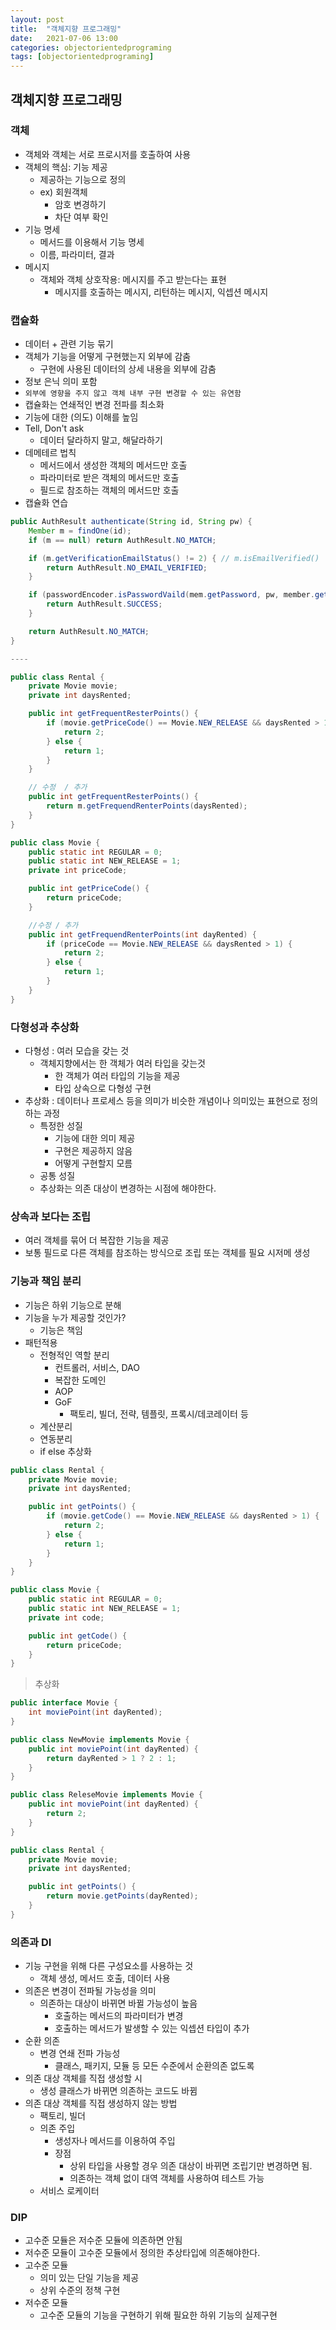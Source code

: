 ```yaml
---
layout: post
title:  "객체지향 프로그래밍"
date:   2021-07-06 13:00
categories: objectorientedprograming
tags: [objectorientedprograming]
---
```


## 객체지향 프로그래밍

### 객체
- 객체와 객체는 서로 프로시저를 호출하여 사용
- 객체의 핵심: 기능 제공
    - 제공하는 기능으로 정의
    - ex) 회원객체
        - 암호 변경하기
        - 차단 여부 확인
- 기능 명세
    - 메서드를 이용해서 기능 명세
    - 이름, 파라미터, 결과
- 메시지
    - 객체와 객체 상호작용: 메시지를 주고 받는다는 표현
        - 메시지를 호출하는 메시지, 리턴하는 메시지, 익셉션 메시지

### 캡슐화
- 데이터 + 관련 기능 묶기
- 객체가 기능을 어떻게 구현했는지 외부에 감춤
    - 구현에 사용된 데이터의 상세 내용을 외부에 감춤
- 정보 은닉 의미 포함
- `외부에 영향을 주지 않고 객체 내부 구현 변경할 수 있는 유연함`
- 캡슐화는 연쇄적인 변경 전파를 최소화
- 기능에 대한 (의도) 이해를 높임
- Tell, Don't ask
    - 데이터 달라하지 말고, 해달라하기
- 데메테르 법칙
    - 메서드에서 생성한 객체의 메서드만 호출
    - 파라미터로 받은 객체의 메서드만 호출
    - 필드로 참조하는 객체의 메서드만 호출
- 캡슐화 연습
```java
public AuthResult authenticate(String id, String pw) {
    Member m = findOne(id);
    if (m == null) return AuthResult.NO_MATCH;

    if (m.getVerificationEmailStatus() != 2) { // m.isEmailVerified()
        return AuthResult.NO_EMAIL_VERIFIED;
    }

    if (passwordEncoder.isPasswordVaild(mem.getPassword, pw, member.getId())) {
        return AuthResult.SUCCESS;
    }

    return AuthResult.NO_MATCH;
}

----

public class Rental {
    private Movie movie;
    private int daysRented;

    public int getFrequentResterPoints() {
        if (movie.getPriceCode() == Movie.NEW_RELEASE && daysRented > 1) {
            return 2;
        } else {
            return 1;
        }
    }

    // 수정  / 추가
    public int getFrequentResterPoints() {
        return m.getFrequendRenterPoints(daysRented);
    }
}

public class Movie {
    public static int REGULAR = 0;
    public static int NEW_RELEASE = 1;
    private int priceCode;

    public int getPriceCode() {
        return priceCode;
    }

    //수정 / 추가
    public int getFrequendRenterPoints(int dayRented) {
        if (priceCode == Movie.NEW_RELEASE && daysRented > 1) {
            return 2;
        } else {
            return 1;
        }
    }
}

```

### 다형성과 추상화 
- 다형성 : 여러 모습을 갖는 것
    - 객체지향에서는 한 객체가 여러 타입을 갖는것
        - 한 객체가 여러 타입의 기능을 제공
        - 타입 상속으로 다형성 구현
- 추상화 : 데이터나 프로세스 등을 의미가 비슷한 개념이나 의미있는 표현으로 정의하는 과정
    - 특정한 성질
        - 기능에 대한 의미 제공
        - 구현은 제공하지 않음
        - 어떻게 구현할지 모름
    - 공통 성질
    - 추상화는 의존 대상이 변경하는 시점에 해야한다.


### 상속과 보다는 조립
- 여러 객체를 묶어 더 복잡한 기능을 제공
- 보통 필드로 다른 객체를 참조하는 방식으로 조립 또는 객체를 필요 시저메 생성

### 기능과 책임 분리
- 기능은 하위 기능으로 분해
- 기능을 누가 제공할 것인가?
    - 기능은 책임
- 패턴적용
    - 전형적인 역할 분리
        - 컨트롤러, 서비스, DAO
        - 복잡한 도메인
        - AOP
        - GoF
            - 팩토리, 빌더, 전략, 템플릿, 프록시/데코레이터 등
    - 계산분리
    - 연동분리
    - if else 추상화

```java 
public class Rental {
    private Movie movie;
    private int daysRented;

    public int getPoints() {
        if (movie.getCode() == Movie.NEW_RELEASE && daysRented > 1) {
            return 2;
        } else {
            return 1;
        }
    }
}

public class Movie {
    public static int REGULAR = 0;
    public static int NEW_RELEASE = 1;
    private int code;

    public int getCode() {
        return priceCode;
    }
}
```
> 추상화
```java
public interface Movie {
    int moviePoint(int dayRented);
}

public class NewMovie implements Movie {
    public int moviePoint(int dayRented) {
        return dayRented > 1 ? 2 : 1;
    }
}

public class ReleseMovie implements Movie {
    public int moviePoint(int dayRented) {
        return 2;
    }
}

public class Rental {
    private Movie movie;
    private int daysRented;

    public int getPoints() {
        return movie.getPoints(dayRented);
    }
}
```

### 의존과 DI
- 기능 구현을 위해 다른 구성요소를 사용하는 것
    - 객체 생성, 메서드 호출, 데이터 사용
- 의존은 변경이 전파될 가능성을 의미
    - 의존하는 대상이 바뀌면 바뀔 가능성이 높음
        - 호출하는 메서드의 파라미터가 변경
        - 호출하는 메서드가 발생할 수 있는 익셉션 타입이 추가
- 순환 의존
    - 변경 연쇄 전파 가능성
        - 클래스, 패키지, 모듈 등 모든 수준에서 순환의존 없도록
- 의존 대상 객체를 직접 생성할 시
    - 생성 클래스가 바뀌면 의존하는 코드도 바뀜
- 의존 대상 객체를 직접 생성하지 않는 방법
    - 팩토리, 빌더
    - 의존 주입
        - 생성자나 메서드를 이용하여 주입
        - 장점
            - 상위 타입을 사용할 경우 의존 대상이 바뀌면 조립기만 변경하면 됨.
            - 의존하는 객체 없이 대역 객체를 사용하여 테스트 가능
    - 서비스 로케이터

### DIP
- 고수준 모듈은 저수준 모듈에 의존하면 안됨
- 저수준 모듈이 고수준 모듈에서 정의한 추상타입에 의존해야한다.
- 고수준 모듈
    - 의미 있는 단일 기능을 제공
    - 상위 수준의 정책 구현
- 저수준 모듈
    - 고수준 모듈의 기능을 구현하기 위해 필요한 하위 기능의 실제구현

